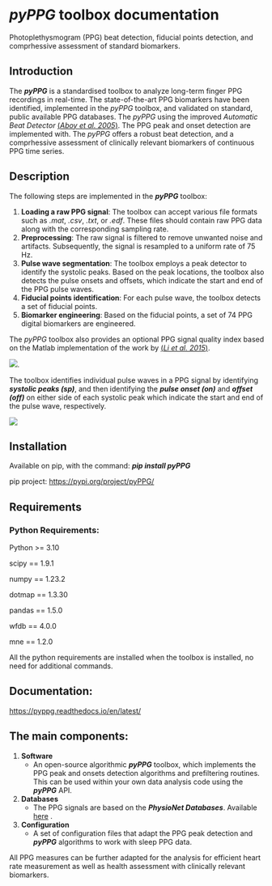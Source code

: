 
# *pyPPG* toolbox documentation

Photoplethysmogram (PPG) beat detection, fiducial points detection, and comprhessive assessment of standard biomarkers.

## Introduction
The ***pyPPG*** is a standardised toolbox to analyze long-term finger PPG recordings in real-time. The state-of-the-art PPG biomarkers have been identified, implemented in the *pyPPG* toolbox, and validated on standard, public available PPG databases.
The *pyPPG* using the improved *Automatic Beat Detector* [(*Aboy et al. 2005*)](https://ieeexplore.ieee.org/abstract/document/1510850).  The PPG peak and onset detection are implemented with. The *pyPPG* offers a robust beat detection, and a comprhessive assessment of clinically relevant biomarkers of continuous PPG time series.

## Description
The following steps are implemented in the ***pyPPG*** toolbox:
1. **Loading a raw PPG signal**: The toolbox can accept various file formats such as *.mat*, *.csv*, *.txt*, or *.edf*. These files should contain raw PPG data along with the corresponding sampling rate.
2. **Preprocessing**: The raw signal is filtered to remove unwanted noise and artifacts. Subsequently, the signal is resampled to a uniform rate of 75 Hz.
3. **Pulse wave segmentation**: The toolbox employs a peak detector to identify the systolic peaks. Based on the peak locations, the toolbox also detects the pulse onsets and offsets, which indicate the start and end of the PPG pulse waves.
4. **Fiducial points identification**: For each pulse wave, the toolbox detects a set of fiducial points.
5. **Biomarker engineering**: Based on the fiducial points, a set of 74 PPG digital biomarkers are engineered.

The *pyPPG* toolbox also provides an optional PPG signal quality index based on the Matlab implementation of the work by [(*Li et al. 2015*)](https://github.com/MIT-LCP/PhysioNetChallengePublic/blob/master/2015/sample-submission/ppgSQI.m).

![](figs/pyPPG_pipeline.svg).

The toolbox identifies individual pulse waves in a PPG signal by identifying ***systolic peaks (sp)***, and then
identifying the ***pulse onset (on)*** and ***offset (off)*** on either side of each systolic peak which indicate the
start and end of the pulse wave, respectively.

![](figs/PPG_sample.svg)

## Installation
Available on pip, with the command: 
***pip install pyPPG***

pip project: https://pypi.org/project/pyPPG/

## Requirements
### Python Requirements:

Python >= 3.10

scipy == 1.9.1

numpy == 1.23.2

dotmap == 1.3.30

pandas == 1.5.0

wfdb == 4.0.0

mne == 1.2.0

All the python requirements are installed when the toolbox is installed, no need for additional commands.

## Documentation:
https://pyppg.readthedocs.io/en/latest/

## The main components:
1. **Software**
    - An open-source algorithmic ***pyPPG*** toolbox, which implements the PPG peak and onsets detection algorithms and prefiltering routines. This can be used within your own data analysis code using the ***pyPPG*** API.
2. **Databases**
    - The PPG signals are based on the ***PhysioNet Databases***. Available [here](https://physionet.org/about/database/) .
3. **Configuration**
    - A set of configuration files that adapt the PPG peak detection and ***pyPPG*** algorithms to work with sleep PPG data.

All PPG measures can be further adapted for the analysis for efficient heart rate measurement as well as health assessment with clinically relevant biomarkers.
